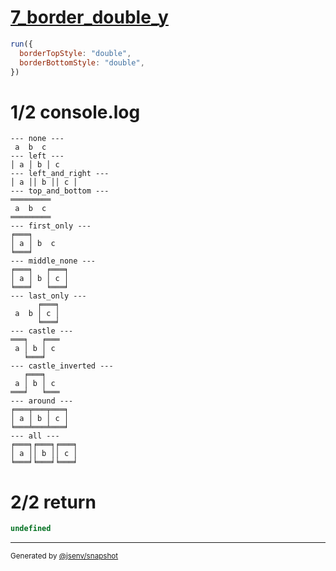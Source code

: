 # [7_border_double_y](../../table_3_cells_same_row.test.mjs#L175)

```js
run({
  borderTopStyle: "double",
  borderBottomStyle: "double",
})
```

# 1/2 console.log

```console
--- none ---
 a  b  c 
--- left ---
│ a │ b │ c 
--- left_and_right ---
│ a ││ b ││ c │
--- top_and_bottom ---
═════════
 a  b  c 
═════════
--- first_only ---
╒═══╕      
│ a │ b  c 
╘═══╛      
--- middle_none ---
╒═══╕   ╒═══╕
│ a │ b │ c │
╘═══╛   ╘═══╛
--- last_only ---
      ╒═══╕
 a  b │ c │
      ╘═══╛
--- castle ---
═══╕   ╒═══
 a │ b │ c 
   ╘═══╛   
--- castle_inverted ---
   ╒═══╕   
 a │ b │ c 
═══╛   ╘═══
--- around ---
╒═══╤═══╤═══╕
│ a │ b │ c │
╘═══╧═══╧═══╛
--- all ---
╒═══╕╒═══╕╒═══╕
│ a ││ b ││ c │
╘═══╛╘═══╛╘═══╛
```

# 2/2 return

```js
undefined
```

---

<sub>
  Generated by <a href="https://github.com/jsenv/core/tree/main/packages/tooling/snapshot">@jsenv/snapshot</a>
</sub>
